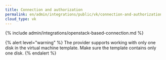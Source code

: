 ```yaml
---
title: Connection and authorization
permalink: en/admin/integrations/public/vk/connection-and-authorization.html
cloud_type: vk
---
```


{% include admin/integrations/openstack-based-connection.md %}

{% alert level="warning" %}
The provider supports working with only one disk in the virtual machine template. Make sure the template contains only one disk.
{% endalert %}
